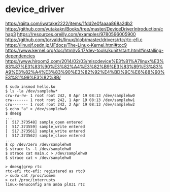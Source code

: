 # device_driver
https://qiita.com/iwatake2222/items/1fdd2e0faaaa868a2db2
https://github.com/yutakakn/Books/tree/master/DeviceDriverIntroduction/chap3
https://resources.oreilly.com/examples/9780596005900
https://github.com/torvalds/linux/blob/master/drivers/rtc/rtc-efi.c
https://linuxjf.osdn.jp/JFdocs/The-Linux-Kernel.html#toc9
https://www.kernel.org/doc/html/v5.17/dev-tools/kunit/start.html#installing-dependencies
https://www.hiroom2.com/2014/02/03/miscdevice%E3%81%A7linux%E3%83%87%E3%83%90%E3%82%A4%E3%82%B9%E3%83%89%E3%83%A9%E3%82%A4%E3%83%90%E3%82%92%E4%BD%9C%E6%88%90%E3%81%99%E3%82%8B/
```
$ sudo insmod hello.ko
$ ls -la /dev/samplehw*
crw-rw-rw- 1 root root 242, 0 Apr 19 08:13 /dev/samplehw0
crw------- 1 root root 242, 1 Apr 19 08:13 /dev/samplehw1
crw------- 1 root root 242, 2 Apr 19 08:13 /dev/samplehw2
$ echo "a" > /dev/samplehw0
$ dmesg
...
[  517.373548] sample_open entered
[  517.373559] sample_write entered
[  517.373561] sample_write entered
[  517.373562] sample_close entered
...
$ cp /dev/zero /dev/samplehw0
$ strace ls -l /dev/samplehw0
$ strace cat main.c > /dev/samplehw0
$ strace cat < /dev/samplehw0
```

```
> dmesg|grep rtc
rtc-efi rtc-efi: registered as rtc0
> sudo cat /proc/iomem
> cat /proc/interrupts
linux-menuconfig arm amba pl031 rtc
```
